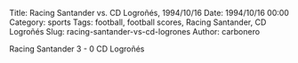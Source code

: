 Title: Racing Santander vs. CD Logroñés, 1994/10/16
Date: 1994/10/16 00:00
Category: sports
Tags: football, football scores, Racing Santander, CD Logroñés
Slug: racing-santander-vs-cd-logrones
Author: carbonero


Racing Santander 3 - 0 CD Logroñés
